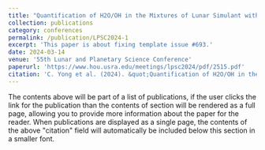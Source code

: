 ```yaml
---
title: "Quantification of H2O/OH in the Mixtures of Lunar Simulant with H2O/OH Bearing Minerals"
collection: publications
category: conferences
permalink: /publication/LPSC2024-1
excerpt: 'This paper is about fixing template issue #693.'
date: 2024-03-14
venue: '55th Lunar and Planetary Science Conference'
paperurl: 'https://www.hou.usra.edu/meetings/lpsc2024/pdf/2515.pdf'
citation: 'C. Yong et al. (2024). &quot;Quantification of H2O/OH in the Mixtures of Lunar Simulant with H2O/OH Bearing Minerals.&quot; <i>55th LPSC</i>. Abstract #2515.'
---
```


The contents above will be part of a list of publications, if the user clicks the link for the publication than the contents of section will be rendered as a full page, allowing you to provide more information about the paper for the reader. When publications are displayed as a single page, the contents of the above "citation" field will automatically be included below this section in a smaller font.
